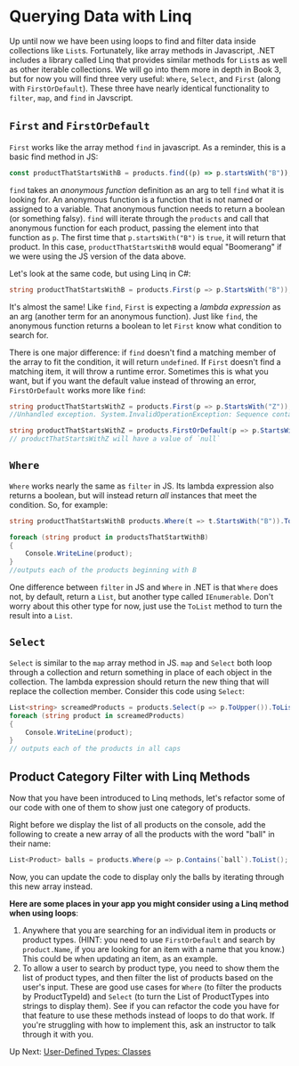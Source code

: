 # Querying Data with Linq

Up until now we have been using loops to find and filter data inside collections like `List`s. Fortunately, like array methods in Javascript, .NET includes a library called Linq that provides similar methods for `List`s as well as other iterable collections. We will go into them more in depth in Book 3, but for now you will find three very useful: `Where`, `Select`, and `First` (along with `FirstOrDefault`). These three have nearly identical functionality to `filter`, `map`, and `find` in Javscript.

## `First` and `FirstOrDefault`

`First` works like the array method `find` in javascript. As a reminder, this is a basic find method in JS:

```javascript
const productThatStartsWithB = products.find((p) => p.startsWith("B"));
```

`find` takes an _anonymous function_ definition as an arg to tell `find` what it is looking for. An anonymous function is a function that is not named or assigned to a variable. That anonymous function needs to return a boolean (or something falsy). `find` will iterate through the `products` and call that anonymous function for each product, passing the element into that function as `p`. The first time that `p.startsWith("B")` is `true`, it will return that product. In this case, `productThatStartsWithB` would equal "Boomerang" if we were using the JS version of the data above.

Let's look at the same code, but using Linq in C#:

```csharp
string productThatStartsWithB = products.First(p => p.StartsWith("B"));
```

It's almost the same! Like `find`, `First` is expecting a _lambda expression_ as an arg (another term for an anonymous function). Just like `find`, the anonymous function returns a boolean to let `First` know what condition to search for.

There is one major difference: if `find` doesn't find a matching member of the array to fit the condition, it will return `undefined`. If `First` doesn't find a matching item, it will throw a runtime error. Sometimes this is what you want, but if you want the default value instead of throwing an error, `FirstOrDefault` works more like `find`:

```csharp
string productThatStartsWithZ = products.First(p => p.StartsWith("Z"));
//Unhandled exception. System.InvalidOperationException: Sequence contains no matching element

string productThatStartsWithZ = products.FirstOrDefault(p => p.StartsWith("Z"));
// productThatStartsWithZ will have a value of `null`
```

## `Where`

`Where` works nearly the same as `filter` in JS. Its lambda expression also returns a boolean, but will instead return _all_ instances that meet the condition. So, for example:

```csharp
string productThatStartsWithB products.Where(t => t.StartsWith("B")).ToList();

foreach (string product in productsThatStartWithB)
{
    Console.WriteLine(product);
}
//outputs each of the products beginning with B
```

One difference between `filter` in JS and `Where` in .NET is that `Where` does not, by default, return a `List`, but another type called `IEnumerable`. Don't worry about this other type for now, just use the `ToList` method to turn the result into a `List`.

## `Select`

`Select` is similar to the `map` array method in JS. `map` and `Select` both loop through a collection and return something in place of each object in the collection. The lambda expression should return the new thing that will replace the collection member. Consider this code using `Select`:

```csharp
List<string> screamedProducts = products.Select(p => p.ToUpper()).ToList();
foreach (string product in screamedProducts)
{
    Console.WriteLine(product);
}
// outputs each of the products in all caps
```

## Product Category Filter with Linq Methods
Now that you have been introduced to Linq methods, let's refactor some of our code with one of them to show just one category of products.

Right before we display the list of all products on the console, add the following to create a new array of all the products with the word "ball" in their name:

``` csharp
List<Product> balls = products.Where(p => p.Contains(`ball`).ToList();
```

Now, you can update the code to display only the balls by iterating through this new array instead.

**Here are some places in your app you might consider using a Linq method when using loops**:
1. Anywhere that you are searching for an individual item in products or product types. (HINT: you need to use `FirstOrDefault` and search by `product.Name`, if you are looking for an item with a name that you know.) This could be when updating an item, as an example. 
1. To allow a user to search by product type, you need to show them the list of product types, and then filter the list of products based on the user's input. These are good use cases for `Where` (to filter the products by ProductTypeId) and `Select` (to turn the List of ProductTypes into strings to display them). See if you can refactor the code you have for that feature to use these methods instead of loops to do that work. If you're struggling with how to implement this, ask an instructor to talk through it with you.

Up Next: [User-Defined Types: Classes](./classes-intro.md)